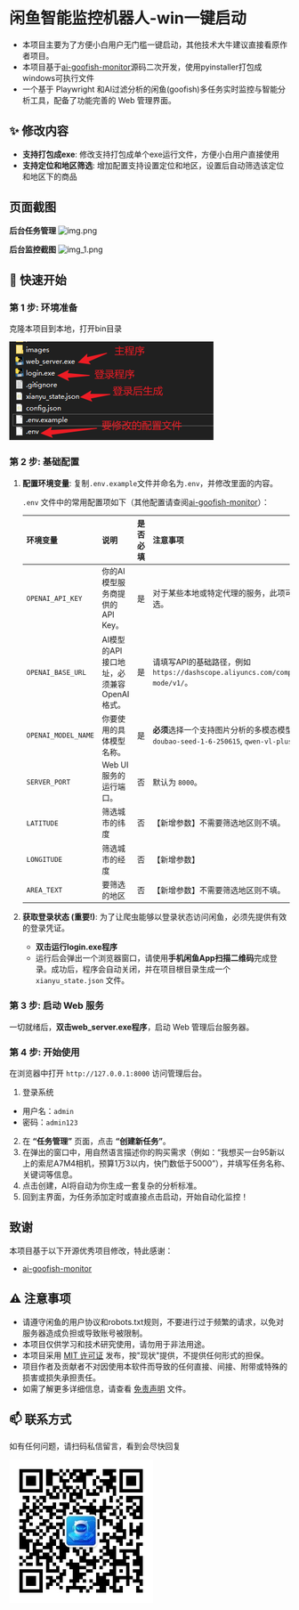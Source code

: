# 闲鱼智能监控机器人-win一键启动
- 本项目主要为了方便小白用户无门槛一键启动，其他技术大牛建议直接看原作者项目。
- 本项目基于[ai-goofish-monitor](https://github.com/Usagi-org/ai-goofish-monitor)源码二次开发，使用pyinstaller打包成windows可执行文件
- 一个基于 Playwright 和AI过滤分析的闲鱼(goofish)多任务实时监控与智能分析工具，配备了功能完善的 Web 管理界面。

## ✨ 修改内容

- **支持打包成exe**: 修改支持打包成单个exe运行文件，方便小白用户直接使用
- **支持定位和地区筛选**: 增加配置支持设置定位和地区，设置后自动筛选该定位和地区下的商品


## 页面截图

**后台任务管理**
![img.png](static/img.png)

**后台监控截图**
![img_1.png](static/img_1.png)

## 🚀 快速开始

### 第 1 步: 环境准备

克隆本项目到本地，打开bin目录

![img_3.png](static/img_3.png)

### 第 2 步: 基础配置

1. **配置环境变量**: 复制`.env.example`文件并命名为`.env`，并修改里面的内容。

    `.env` 文件中的常用配置项如下（其他配置请查阅[ai-goofish-monitor](https://github.com/Usagi-org/ai-goofish-monitor)）：

    | 环境变量 | 说明                         | 是否必填 | 注意事项                                                                 |
    | :--- |:---------------------------| :--- |:---------------------------------------------------------------------|
    | `OPENAI_API_KEY` | 你的AI模型服务商提供的API Key。       | 是 | 对于某些本地或特定代理的服务，此项可能为可选。                                              |
    | `OPENAI_BASE_URL` | AI模型的API接口地址，必须兼容OpenAI格式。 | 是 | 请填写API的基础路径，例如 `https://dashscope.aliyuncs.com/compatible-mode/v1/`。 |
    | `OPENAI_MODEL_NAME` | 你要使用的具体模型名称。               | 是 | **必须**选择一个支持图片分析的多模态模型，如 `doubao-seed-1-6-250615`, `qwen-vl-plus` 等。 |  
    | `SERVER_PORT` | Web UI服务的运行端口。             | 否 | 默认为 `8000`。                                                          |
    | `LATITUDE` | 筛选城市的纬度                    | 否 | 【新增参数】不需要筛选地区则不填。                                                    |
    | `LONGITUDE` | 筛选城市的经度                    | 否 |  【新增参数】                                                                    |
    | `AREA_TEXT` | 要筛选的地区                     | 否 | 【新增参数】不需要筛选地区则不填。                                                          |


2. **获取登录状态 (重要!)**: 为了让爬虫能够以登录状态访问闲鱼，必须先提供有效的登录凭证。
    - **双击运行login.exe程序**
    - 运行后会弹出一个浏览器窗口，请使用**手机闲鱼App扫描二维码**完成登录。成功后，程序会自动关闭，并在项目根目录生成一个 `xianyu_state.json` 文件。

### 第 3 步: 启动 Web 服务

一切就绪后，**双击web_server.exe程序**，启动 Web 管理后台服务器。


### 第 4 步: 开始使用

在浏览器中打开 `http://127.0.0.1:8000` 访问管理后台。

1. 登录系统
- 用户名：`admin`
- 密码：`admin123`
2. 在 **“任务管理”** 页面，点击 **“创建新任务”**。
3. 在弹出的窗口中，用自然语言描述你的购买需求（例如：“我想买一台95新以上的索尼A7M4相机，预算1万3以内，快门数低于5000”），并填写任务名称、关键词等信息。
4. 点击创建，AI将自动为你生成一套复杂的分析标准。
5. 回到主界面，为任务添加定时或直接点击启动，开始自动化监控！

## 致谢

本项目基于以下开源优秀项目修改，特此感谢：

- [ai-goofish-monitor](https://github.com/Usagi-org/ai-goofish-monitor)


## ⚠️ 注意事项

- 请遵守闲鱼的用户协议和robots.txt规则，不要进行过于频繁的请求，以免对服务器造成负担或导致账号被限制。
- 本项目仅供学习和技术研究使用，请勿用于非法用途。
- 本项目采用 [MIT 许可证](LICENSE) 发布，按"现状"提供，不提供任何形式的担保。
- 项目作者及贡献者不对因使用本软件而导致的任何直接、间接、附带或特殊的损害或损失承担责任。
- 如需了解更多详细信息，请查看 [免责声明](DISCLAIMER.md) 文件。

## 📫 联系方式
如有任何问题，请扫码私信留言，看到会尽快回复

![qrcode.jpg](static/qrcode.jpg)

